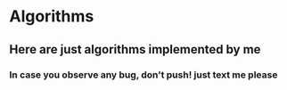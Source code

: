 # Algorithms
## Here are just algorithms implemented by me
### In case you observe any bug, don't push! just text me please